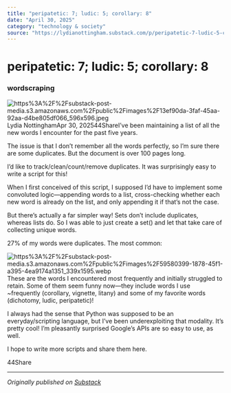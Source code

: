 ```yaml
---
title: "peripatetic: 7; ludic: 5; corollary: 8"
date: "April 30, 2025"
category: "technology & society"
source: "https://lydianottingham.substack.com/p/peripatetic-7-ludic-5-corollary-8"
---
```


# peripatetic: 7; ludic: 5; corollary: 8
### wordscraping
![https%3A%2F%2Fsubstack-post-media.s3.amazonaws.com%2Fpublic%2Fimages%2F13ef90da-3faf-45aa-92aa-d4be805df066_596x596.jpeg](images/https%3A%2F%2Fsubstack-post-media.s3.amazonaws.com%2Fpublic%2Fimages%2F13ef90da-3faf-45aa-92aa-d4be805df066_596x596.jpeg)Lydia NottinghamApr 30, 202544ShareI’ve been maintaining a list of all the new words I encounter for the past five years.

The issue is that I don’t remember all the words perfectly, so I’m sure there are some duplicates. But the document is over 100 pages long.

I’d like to track/clean/count/remove duplicates. It was surprisingly easy to write a script for this!

When I first conceived of this script, I supposed I’d have to implement some convoluted logic—appending words to a list, cross-checking whether each new word is already on the list, and only appending it if that’s not the case.

But there’s actually a far simpler way! Sets don’t include duplicates, whereas lists do. So I was able to just create a set() and let that take care of collecting unique words.

27% of my words were duplicates. The most common:

![https%3A%2F%2Fsubstack-post-media.s3.amazonaws.com%2Fpublic%2Fimages%2F59580399-1878-45f1-a395-4ea9174a1351_339x1595.webp](images/https%3A%2F%2Fsubstack-post-media.s3.amazonaws.com%2Fpublic%2Fimages%2F59580399-1878-45f1-a395-4ea9174a1351_339x1595.webp)These are the words I encountered most frequently and initially struggled to retain. Some of them seem funny now—they include words I use ~frequently (corollary, vignette, litany) and some of my favorite words (dichotomy, ludic, peripatetic)!

I always had the sense that Python was supposed to be an everyday/scripting language, but I’ve been underexploiting that modality. It’s pretty cool! I’m pleasantly surprised Google’s APIs are so easy to use, as well.

I hope to write more scripts and share them here.

44Share

---

*Originally published on [Substack](https://lydianottingham.substack.com/p/peripatetic-7-ludic-5-corollary-8)*